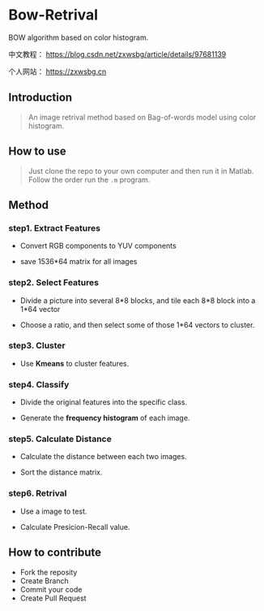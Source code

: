 # Bow-Retrival
BOW algorithm based on color histogram.

中文教程： https://blog.csdn.net/zxwsbg/article/details/97681139

个人网站： https://zxwsbg.cn

## Introduction

> An image retrival method based on Bag-of-words model using color histogram.

## How to use

> Just clone the repo to your own computer and then run it in Matlab.  Follow the order run the `.m` program.

## Method

### step1. Extract Features

* Convert RGB components to YUV components

* save 1536*64 matrix for all images


### step2. Select Features

* Divide a picture into several 8\*8 blocks, and tile each 8\*8 block into a 1\*64 vector

* Choose a ratio, and then select some of those 1*64 vectors to cluster.

### step3. Cluster
* Use **Kmeans** to cluster features.

### step4. Classify

* Divide the original features into the specific class. 

* Generate the **frequency histogram** of each image.
### step5. Calculate Distance

* Calculate the distance between each two images.

* Sort the distance matrix.

### step6. Retrival

* Use a image to test.

* Calculate Presicion-Recall value.

## How to contribute

* Fork the reposity
* Create Branch
* Commit your code
* Create Pull Request




